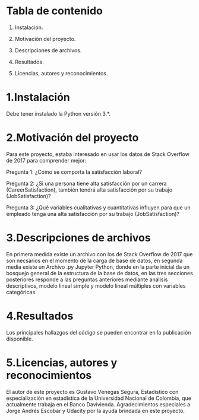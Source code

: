# Tabla de contenido
1. Instalación.

2. Motivación del proyecto.

3. Descripciones de archivos.

4. Resultados.

5. Licencias, autores y reconocimientos.

# 1.Instalación
Debe tener instalado la Python versión 3.*.

# 2.Motivación del proyecto
Para este proyecto, estaba interesado en usar los datos de Stack Overflow de 2017 para comprender mejor:

Pregunta 1: ¿Cómo se comporta la satisfacción laboral?

Pregunta 2: ¿Si una persona tiene alta satisfacción por un carrera (CareerSatisfaction), también tendrá alta satisfacción por su trabajo (JobSatisfaction)?

Pregunta 3: ¿Qué variables cualitativas y cuantitativas influyen para que un empleado tenga una alta satisfacción por su trabajo (JobSatisfaction)?

# 3.Descripciones de archivos
En primera medida existe un archivo con los de Stack Overflow de 2017 que son necsarios en el momento de la carga de base de datos, en segunda media existe un Archivo .py Jupyter Python, donde en la parte inicial da un bosquejo general de la estructura de la base de datos, en las tres secciones posteriores responde a las preguntas anteriores mediante análisis descriptivos, modelo lineal simple y modelo lineal múltiples con variables categóricas.

# 4.Resultados
Los principales hallazgos del código se pueden encontrar en la publicación disponible.

# 5.Licencias, autores y reconocimientos
El autor de este proyecto es Gustavo Venegas Segura, Estadístico con especialización en estadística de la Universidad Nacional de Colombia, que actualmente trabaja en el Banco Davivienda. Agradecimientos especiales a Jorge Andrés Escobar y Udacity por la ayuda brindada en este proyecto.
